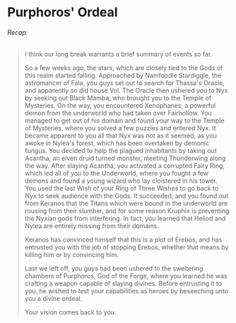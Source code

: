 # Purphoros' Ordeal

###### Recap:
> I think our long break warrants a brief summary of events so far.
> 
> So a few weeks ago, the stars, which are closely tied to the Gods of this realm started falling. Approached by Namfoodle Stardiggle, the astromancer of Fala, you guys set out to search for Thassa's Oracle, and apparently so did house Vol. The Oracle then ushered you to Nyx by seeking out Black Mamba, who brought you to the Temple of Mysteries. On the way, you encountered Xenophanes, a powerful demon from the underworld who had taken over Fairhollow. You managed to get out of his domain and found your way to the Temple of Mysteries, where you solved a few puzzles and entered Nyx. It became apparent to you all that Nyx was not as it seemed, as you awoke in Nylea's forest, which has been overtaken by demonic fungus. You decided to help the plagued inhabitants by taking out Acantha, an elven druid turned monster, meeting Thunderwing along the way. After slaying Acantha, you activated a corrupted Fairy Ring, which led all of you to the Underworld, where you fought a few demons and found a young wizard who lay cloistered in his tower. You used the last Wish of your Ring of Three Wishes to go back to Nyx to seek audience with the Gods. It succeeded, and you found out from Keranos that the Titans which were bound in the underworld are rousing from their slumber, and for some reason Kruphix is preventing the Nyxian gods from interfering. In fact, you learned that Heliod and Nylea are entirely missing from their domains.
> 
> Keranos has convinced himself that this is a plot of Erebos, and has entrusted you with the job of stopping Erebos, whether that means by killing him or by convincing him.
> 
> Last we left off, you guys had been ushered to the sweltering chambers of Purphoros, God of the Forge, where you learned he was crafting a weapon capable of slaying divines. Before entrusting it to you, he wished to test your capabilities as heroes by beseeching unto you a divine ordeal.
>
> Your vision comes back to you.